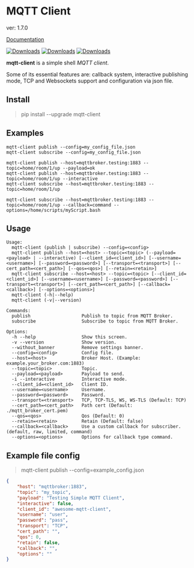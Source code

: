 # MQTT Client

ver: 1.7.0

[Documentation](https://mqtt.clubpulp.com/)

[![Downloads](https://pepy.tech/badge/mqtt-client)](https://pepy.tech/project/mqtt-client)
[![Downloads](https://pepy.tech/badge/mqtt-client/month)](https://pepy.tech/project/mqtt-client)
[![Downloads](https://pepy.tech/badge/mqtt-client/week)](https://pepy.tech/project/mqtt-client)

**mqtt-client** is a simple shell *MQTT client*.

Some of its essential features are: callback system, interactive publishing mode, TCP and Websockets support and configuration via json file.

## Install

> pip install --upgrade mqtt-client

## Examples

```shell
mqtt-client publish --config=my_config_file.json
mqtt-client subscribe --config=my_config_file.json
```

```shell
mqtt-client publish --host=mqttbroker.testing:1883 --topic=home/room/1/up --payload=ok
mqtt-client publish --host=mqttbroker.testing:1883 --topic=home/room/1/up --interactive
mqtt-client subscribe --host=mqttbroker.testing:1883 --topic=home/room/1/up
```

```shell
mqtt-client subscribe --host=mqttbroker.testing:1883 --topic=home/room/1/up --callback=command --options=/home/scripts/myScript.bash
```

## Usage

```shell
Usage:
  mqtt-client (publish | subscribe) --config=<config>
  mqtt-client publish --host=<host> --topic=<topic> (--payload=<payload> | --interactive) [--client_id=<client_id>] [--username=<username>] [--password=<password>] [--transport=<transport>] [--cert_path=<cert_path>] [--qos=<qos>] [--retain=<retain>]
  mqtt-client subscribe --host=<host> --topic=<topic> [--client_id=<client_id>] [--username=<username>] [--password=<password>] [--transport=<transport>] [--cert_path=<cert_path>] [--callback=<callback>] [--options=<options>]
  mqtt-client (-h|--help)
  mqtt-client (-v|--version)

Commands:
  publish                   Publish to topic from MQTT Broker.
  subscribe                 Subscribe to topic from MQTT Broker.

Options:
  -h --help                 Show this screen.
  -v --version              Show version.
  --without_banner          Remove settings banner.
  --config=<config>         Config file.
  --host=<host>             Broker Host. (Example: example.your_broker.com:1883)
  --topic=<topic>           Topic.
  --payload=<payload>       Payload to send.
  -i --interactive          Interactive mode.
  --client_id=<client_id>   Client ID.
  --username=<username>     Username.
  --password=<password>     Password.
  --transport=<transport>   TCP, TCP-TLS, WS, WS-TLS (Default: TCP)
  --cert_path=<cert_path>   Path cert (Default: ./mqtt_broker_cert.pem)
  --qos=<qos>               Qos (Default: 0)
  --retain=<retain>         Retain (Default: false)
  --callback=<callback>     Use a custom callback for subscriber. (default, raw, limited, command)
  --options=<options>       Options for callback type command.
```

## Example file config

> mqtt-client publish --config=example_config.json

```json
{
    "host": "mqttbroker:1883",
    "topic": "my_topic",
    "payload": "Testing Simple MQTT Client",
    "interactive": false,
    "client_id": "awesome-mqtt-client",
    "username": "user",
    "password": "pass",
    "transport": "TCP",
    "cert_path": "",
    "qos": 0,
    "retain": false,
    "callback": "",
    "options": ""
}
```
